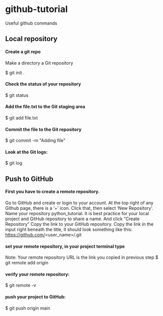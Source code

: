 # github-tutorial

Useful github commands
 

## Local repository

#### Create a git repo
Make a directory a Git repository

$ git init .

#### Check the status of your repository

$ git status

#### Add the file.txt to the Git staging area

$ git add file.txt

#### Commit the file to the Git repository

$ git commit -m "Adding file"

#### Look at the Git logs:

$ git log


##
## Push to GitHub

#### First you have to create a remote repository. 
Go to GitHub and create or login to your account.
At the top right of any Github page, there is a ‘+’ icon. Click that, then select ‘New Repository’.
Name your repository python_tutorial. It is best practice for your local project and GitHub repository to share a name.
And click “Create Repository”
Copy the link to your GitHub repository.
Copy the link in the input right beneath the title, it should look something like this:
https://github.com/<user_name>/<repo>.git

#### set your remote repository, in your project terminal type
Note: Your remote repository URL is the link you copied in previous step
$ git remote add origin <remote repository URL>



#### verify your remote repository:
$ git remote -v

#### push your project to GitHub:

$ git push origin main
